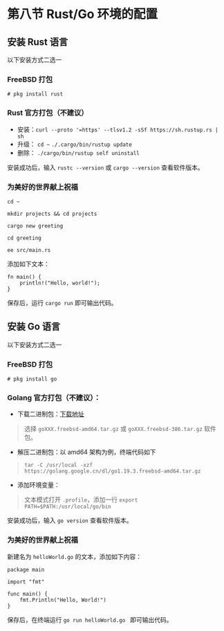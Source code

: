 # 第八节 Rust/Go 环境的配置

## 安装 Rust 语言

以下安装方式二选一

### FreeBSD 打包

`# pkg install rust`

### Rust 官方打包（不建议）

- 安装：`curl --proto '=https' --tlsv1.2 -sSf https://sh.rustup.rs | sh`
- 升级： `cd ~` `./.cargo/bin/rustup update`
- 删除： `./cargo/bin/rustup self uninstall`

安装成功后，输入 `rustc --version` 或 `cargo --version` 查看软件版本。

### 为美好的世界献上祝福

`cd ~`

`mkdir projects && cd projects`

`cargo new greeting`

`cd greeting`

`ee src/main.rs`

添加如下文本：

```
fn main() {
    println!("Hello, world!");
}
```

保存后，运行 `cargo run` 即可输出代码。

## 安装 Go 语言

以下安装方式二选一

### FreeBSD 打包

`# pkg install go`

### Golang 官方打包（不建议）：

- 下载二进制包：[下载地址](https://golang.google.cn/dl/) 
> 选择 `goXXX.freebsd-amd64.tar.gz` 或 `goXXX.freebsd-386.tar.gz` 软件包。

- 解压二进制包：以 amd64 架构为例，终端代码如下
> `tar -C /usr/local -xzf https://golang.google.cn/dl/go1.19.3.freebsd-amd64.tar.gz`

- 添加环境变量： 
> 文本模式打开 `.profile`，添加一行 `export PATH=$PATH:/usr/local/go/bin`

安装成功后，输入 `go version` 查看软件版本。

### 为美好的世界献上祝福

新建名为 `helloWorld.go` 的文本，添加如下内容：

```
package main

import "fmt"

func main() {
    fmt.Println("Hello, World!")
}
```

保存后，在终端运行 `go run helloWorld.go ` 即可输出代码。
